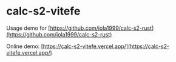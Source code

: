 # calc-s2-vitefe

Usage demo for [https://github.com/iola1999/calc-s2-rust](https://github.com/iola1999/calc-s2-rust)

Online demo: [https://calc-s2-vitefe.vercel.app/](https://calc-s2-vitefe.vercel.app/)
